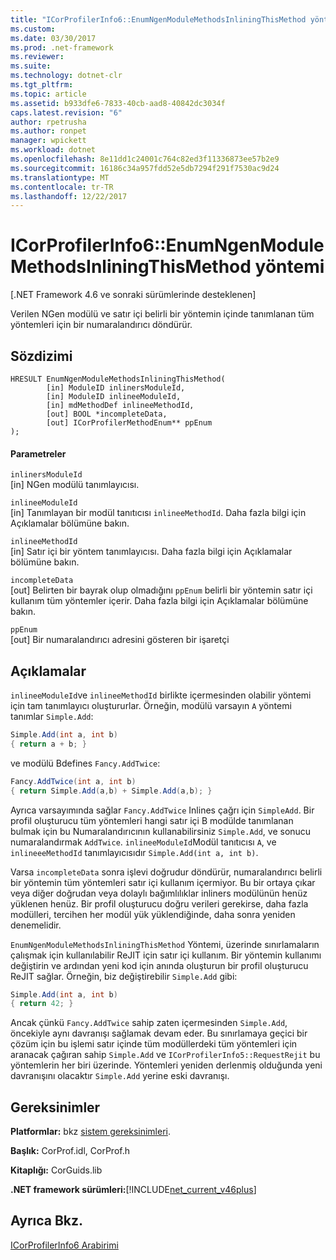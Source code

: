 ```yaml
---
title: "ICorProfilerInfo6::EnumNgenModuleMethodsInliningThisMethod yöntemi"
ms.custom: 
ms.date: 03/30/2017
ms.prod: .net-framework
ms.reviewer: 
ms.suite: 
ms.technology: dotnet-clr
ms.tgt_pltfrm: 
ms.topic: article
ms.assetid: b933dfe6-7833-40cb-aad8-40842dc3034f
caps.latest.revision: "6"
author: rpetrusha
ms.author: ronpet
manager: wpickett
ms.workload: dotnet
ms.openlocfilehash: 8e11dd1c24001c764c82ed3f11336873ee57b2e9
ms.sourcegitcommit: 16186c34a957fdd52e5db7294f291f7530ac9d24
ms.translationtype: MT
ms.contentlocale: tr-TR
ms.lasthandoff: 12/22/2017
---
```

# <a name="icorprofilerinfo6enumngenmodulemethodsinliningthismethod-method"></a>ICorProfilerInfo6::EnumNgenModuleMethodsInliningThisMethod yöntemi
[.NET Framework 4.6 ve sonraki sürümlerinde desteklenen]  
  
 Verilen NGen modülü ve satır içi belirli bir yöntemin içinde tanımlanan tüm yöntemleri için bir numaralandırıcı döndürür.  
  
## <a name="syntax"></a>Sözdizimi  
  
```  
HRESULT EnumNgenModuleMethodsInliningThisMethod(  
        [in] ModuleID inlinersModuleId,  
        [in] ModuleID inlineeModuleId,  
        [in] mdMethodDef inlineeMethodId,  
        [out] BOOL *incompleteData,  
        [out] ICorProfilerMethodEnum** ppEnum  
);  
```  
  
#### <a name="parameters"></a>Parametreler  
 `inlinersModuleId`  
 [in] NGen modülü tanımlayıcısı.  
  
 `inlineeModuleId`  
 [in] Tanımlayan bir modül tanıtıcısı `inlineeMethodId`. Daha fazla bilgi için Açıklamalar bölümüne bakın.  
  
 `inlineeMethodId`  
 [in] Satır içi bir yöntem tanımlayıcısı. Daha fazla bilgi için Açıklamalar bölümüne bakın.  
  
 `incompleteData`  
 [out] Belirten bir bayrak olup olmadığını `ppEnum` belirli bir yöntemin satır içi kullanım tüm yöntemler içerir.  Daha fazla bilgi için Açıklamalar bölümüne bakın.  
  
 `ppEnum`  
 [out] Bir numaralandırıcı adresini gösteren bir işaretçi  
  
## <a name="remarks"></a>Açıklamalar  
 `inlineeModuleId`ve `inlineeMethodId` birlikte içermesinden olabilir yöntemi için tam tanımlayıcı oluştururlar. Örneğin, modülü varsayın `A` yöntemi tanımlar `Simple.Add`:  
  
```csharp  
Simple.Add(int a, int b)   
{ return a + b; }  
```  
  
 ve modülü Bdefines `Fancy.AddTwice`:  
  
```csharp  
Fancy.AddTwice(int a, int b)   
{ return Simple.Add(a,b) + Simple.Add(a,b); }  
```  
  
 Ayrıca varsayımında sağlar `Fancy.AddTwice` Inlines çağrı için `SimpleAdd`. Bir profil oluşturucu tüm yöntemleri hangi satır içi B modülde tanımlanan bulmak için bu Numaralandırıcının kullanabilirsiniz `Simple.Add`, ve sonucu numaralandırmak `AddTwice`.  `inlineeModuleId`Modül tanıtıcısı `A`, ve `inlineeeMethodId` tanımlayıcısıdır `Simple.Add(int a, int b)`.  
  
 Varsa `incompleteData` sonra işlevi doğrudur döndürür, numaralandırıcı belirli bir yöntemin tüm yöntemleri satır içi kullanım içermiyor. Bu bir ortaya çıkar veya diğer doğrudan veya dolaylı bağımlılıklar inliners modülünün henüz yüklenen henüz. Bir profil oluşturucu doğru verileri gerekirse, daha fazla modülleri, tercihen her modül yük yüklendiğinde, daha sonra yeniden denemelidir.  
  
 `EnumNgenModuleMethodsInliningThisMethod` Yöntemi, üzerinde sınırlamaların çalışmak için kullanılabilir ReJIT için satır içi kullanım. Bir yöntemin kullanımı değiştirin ve ardından yeni kod için anında oluşturun bir profil oluşturucu ReJIT sağlar. Örneğin, biz değiştirebilir `Simple.Add` gibi:  
  
```csharp  
Simple.Add(int a, int b)   
{ return 42; }  
```  
  
 Ancak çünkü `Fancy.AddTwice` sahip zaten içermesinden `Simple.Add`, öncekiyle aynı davranışı sağlamak devam eder. Bu sınırlamaya geçici bir çözüm için bu işlemi satır içinde tüm modüllerdeki tüm yöntemleri için aranacak çağıran sahip `Simple.Add` ve `ICorProfilerInfo5::RequestRejit` bu yöntemlerin her biri üzerinde. Yöntemleri yeniden derlenmiş olduğunda yeni davranışını olacaktır `Simple.Add` yerine eski davranışı.  
  
## <a name="requirements"></a>Gereksinimler  
 **Platformlar:** bkz [sistem gereksinimleri](../../../../docs/framework/get-started/system-requirements.md).  
  
 **Başlık:** CorProf.idl, CorProf.h  
  
 **Kitaplığı:** CorGuids.lib  
  
 **.NET framework sürümleri:**[!INCLUDE[net_current_v46plus](../../../../includes/net-current-v46plus-md.md)]  
  
## <a name="see-also"></a>Ayrıca Bkz.  
 [ICorProfilerInfo6 Arabirimi](../../../../docs/framework/unmanaged-api/profiling/icorprofilerinfo6-interface.md)
